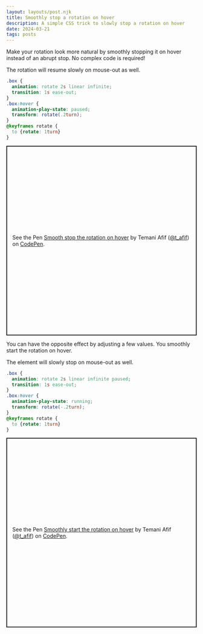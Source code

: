```yaml
---
layout: layouts/post.njk
title: Smoothly stop a rotation on hover
description: A simple CSS trick to slowly stop a rotation on hover 
date: 2024-03-21
tags: posts
---
```


Make your rotation look more natural by smoothly stopping it on hover instead of an abrupt stop. No complex code is required!

The rotation will resume slowly on mouse-out as well.



```css
.box {
  animation: rotate 2s linear infinite;
  transition: 1s ease-out;
}
.box:hover {
  animation-play-state: paused;
  transform: rotate(.2turn);
}
@keyframes rotate {
  to {rotate: 1turn}
}
```
<p class="codepen" data-height="500" data-default-tab="result" data-slug-hash="XWQMPqY" data-preview="true" data-user="t_afif" style="height: 500px; box-sizing: border-box; display: flex; align-items: center; justify-content: center; border: 2px solid; margin: 1em 0; padding: 1em;">
  <span>See the Pen <a href="https://codepen.io/t_afif/pen/XWQMPqY">
  Smooth stop the rotation on hover</a> by Temani Afif (<a href="https://codepen.io/t_afif">@t_afif</a>)
  on <a href="https://codepen.io">CodePen</a>.</span>
</p>

You can have the opposite effect by adjusting a few values. You smoothly start the rotation on hover.

The element will slowly stop on mouse-out as well.

```css
.box {
  animation: rotate 2s linear infinite paused;
  transition: 1s ease-out;
}
.box:hover {
  animation-play-state: running;
  transform: rotate(-.2turn);
}
@keyframes rotate {
  to {rotate: 1turn}
}
```

<p class="codepen" data-height="500" data-default-tab="result" data-slug-hash="JjVNXxY" data-preview="true" data-user="t_afif" style="height: 500px; box-sizing: border-box; display: flex; align-items: center; justify-content: center; border: 2px solid; margin: 1em 0; padding: 1em;">
  <span>See the Pen <a href="https://codepen.io/t_afif/pen/JjVNXxY">
  Smoothly start the rotation on hover</a> by Temani Afif (<a href="https://codepen.io/t_afif">@t_afif</a>)
  on <a href="https://codepen.io">CodePen</a>.</span>
</p>
<script async src="https://cpwebassets.codepen.io/assets/embed/ei.js"></script>